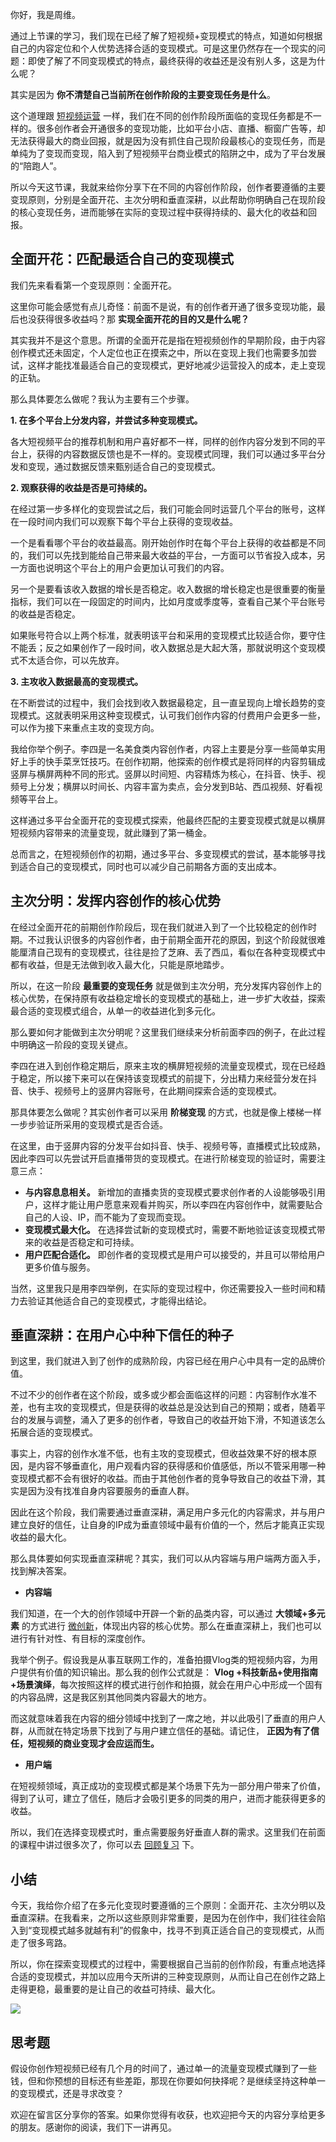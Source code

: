 你好，我是周维。

通过上节课的学习，我们现在已经了解了短视频+变现模式的特点，知道如何根据自己的内容定位和个人优势选择合适的变现模式。可是这里仍然存在一个现实的问题：即使了解了不同变现模式的特点，最终获得的收益还是没有别人多，这是为什么呢？

其实是因为 **你不清楚自己当前所在创作阶段的主要变现任务是什么**。

这个道理跟 [短视频运营](https://time.geekbang.org/column/article/366892) 一样，我们在不同的创作阶段所面临的变现任务都是不一样的。很多创作者会开通很多的变现功能，比如平台小店、直播、橱窗广告等，却无法获得最大的商业回报，就是因为没有抓住自己现阶段最核心的变现任务，而是单纯为了变现而变现，陷入到了短视频平台商业模式的陷阱之中，成为了平台发展的“陪跑人”。

所以今天这节课，我就来给你分享下在不同的内容创作阶段，创作者要遵循的主要变现原则，分别是全面开花、主次分明和垂直深耕，以此帮助你明确自己在现阶段的核心变现任务，进而能够在实际的变现过程中获得持续的、最大化的收益和回报。

## 全面开花：匹配最适合自己的变现模式

我们先来看看第一个变现原则：全面开花。

这里你可能会感觉有点儿奇怪：前面不是说，有的创作者开通了很多变现功能，最后也没获得很多收益吗？那 **实现全面开花的目的又是什么呢？**

其实我并不是这个意思。所谓的全面开花是指在短视频创作的早期阶段，由于内容创作模式还未固定，个人定位也正在摸索之中，所以在变现上我们也需要多加尝试，这样才能找准最适合自己的变现模式，更好地减少运营投入的成本，走上变现的正轨。

那么具体要怎么做呢？我认为主要有三个步骤。

**1\. 在多个平台上分发内容，并尝试多种变现模式。**

各大短视频平台的推荐机制和用户喜好都不一样，同样的创作内容分发到不同的平台上，获得的内容数据反馈也是不一样的。变现模式同理，我们可以通过多平台分发和变现，通过数据反馈来甄别适合自己的变现模式。

**2\. 观察获得的收益是否是可持续的。**

在经过第一步多样化的变现尝试之后，我们可能会同时运营几个平台的账号，这样在一段时间内我们可以观察下每个平台上获得的变现收益。

一个是看看哪个平台的收益最高。刚开始创作时在每个平台上获得的收益都是不同的，我们可以先找到能给自己带来最大收益的平台，一方面可以节省投入成本，另一方面也说明这个平台上的用户会更加认可我们的内容。

另一个是要看该收入数据的增长是否稳定。收入数据的增长稳定也是很重要的衡量指标，我们可以在一段固定的时间内，比如月度或季度等，查看自己某个平台账号的收益是否稳定。

如果账号符合以上两个标准，就表明该平台和采用的变现模式比较适合你，要守住不能丢；反之如果创作了一段时间，收入数据总是大起大落，那就说明这个变现模式不太适合你，可以先放弃。

**3\. 主攻收入数据最高的变现模式。**

在不断尝试的过程中，我们会找到收入数据最稳定，且一直呈现向上增长趋势的变现模式。这就表明采用这种变现模式，认可我们创作内容的付费用户会更多一些，可以作为接下来重点主攻的变现方向。

我给你举个例子。李四是一名美食类内容创作者，内容上主要是分享一些简单实用好上手的快手菜烹饪技巧。在创作初期，他探索的创作模式是将同样的内容剪辑成竖屏与横屏两种不同的形式。竖屏以时间短、内容精炼为核心，在抖音、快手、视频号上分发；横屏以时间长、内容丰富为卖点，会分发到B站、西瓜视频、好看视频等平台上。

这样通过多平台全面开花的变现模式探索，他最终匹配的主要变现模式就是以横屏短视频内容带来的流量变现，就此赚到了第一桶金。

总而言之，在短视频创作的初期，通过多平台、多变现模式的尝试，基本能够寻找到适合自己的变现模式，同时也可以减少自己前期各方面的支出成本。

## 主次分明：发挥内容创作的核心优势

在经过全面开花的前期创作阶段后，现在我们就进入到了一个比较稳定的创作时期。不过我认识很多的内容创作者，由于前期全面开花的原因，到这个阶段就很难能厘清自己现有的变现模式，往往是捡了芝麻、丢了西瓜，看似在各种变现模式中都有收益，但是无法做到收入最大化，只能是原地踏步。

所以，在这一阶段 **最重要的变现任务** 就是做到主次分明，充分发挥内容创作上的核心优势，在保持原有收益稳定增长的变现模式的基础上，进一步扩大收益，探索最合适的变现模式组合，从单一的收益进化到多元化。

那么要如何才能做到主次分明呢？这里我们继续来分析前面李四的例子，在此过程中明确这一阶段的变现关键点。

李四在进入到创作稳定期后，原来主攻的横屏短视频的流量变现模式，现在已经趋于稳定，所以接下来可以在保持该变现模式的前提下，分出精力来经营分发在抖音、快手、视频号上的竖屏内容账号，在此期间探索合适的变现模式。

那具体要怎么做呢？其实创作者可以采用 **阶梯变现** 的方式，也就是像上楼梯一样一步步验证所采用的变现模式是否合适。

在这里，由于竖屏内容的分发平台如抖音、快手、视频号等，直播模式比较成熟，因此李四可以先尝试开启直播带货的变现模式。在进行阶梯变现的验证时，需要注意三点：

- **与内容息息相关。** 新增加的直播卖货的变现模式要求创作者的人设能够吸引用户，这样才能让用户愿意来观看并购买，所以李四在内容创作中，就需要贴合自己的人设、IP，而不能为了变现而变现。
- **变现模式最大化。** 在选择尝试新的变现模式时，需要不断地验证该变现模式带来的收益是否稳定和可持续。
- **用户匹配合适化。** 即创作者的变现模式是用户可以接受的，并且可以带给用户更多价值与服务。

当然，这里我只是用李四举例，在实际的变现过程中，你还需要投入一些时间和精力去验证其他适合自己的变现模式，才能得出结论。

## 垂直深耕：在用户心中种下信任的种子

到这里，我们就进入到了创作的成熟阶段，内容已经在用户心中具有一定的品牌价值。

不过不少的创作者在这个阶段，或多或少都会面临这样的问题：内容制作水准不差，也有主攻的变现模式，但是获得的收益总是没达到自己的预期；或者，随着平台的发展与调整，涌入了更多的创作者，导致自己的收益开始下滑，不知道该怎么拓展合适的变现模式。

事实上，内容的创作水准不低，也有主攻的变现模式，但收益效果不好的根本原因，是内容不够垂直化，用户观看内容的获得感和价值感低，所以不管采用哪一种变现模式都不会有很好的收益。而由于其他创作者的竞争导致自己的收益下滑，其实是因为没有找准自身内容要服务的垂直人群。

因此在这个阶段，我们需要通过垂直深耕，满足用户多元化的内容需求，并与用户建立良好的信任，让自身的IP成为垂直领域中最有价值的一个，然后才能真正实现收益的最大化。

那么具体要如何实现垂直深耕呢？其实，我们可以从内容端与用户端两方面入手，找到解决答案。

- **内容端**

我们知道，在一个大的创作领域中开辟一个新的品类内容，可以通过 **大领域+多元素** 的方式进行 [微创新](https://time.geekbang.org/column/article/356129)，体现出内容的核心优势。那么在垂直深耕上，我们也可以进行有针对性、有目标的深度创作。

我举个例子。假设我是从事互联网工作的，准备拍摄Vlog类的短视频内容，为用户提供有价值的知识输出。那么我的创作公式就是： **Vlog +科技新品+使用指南+场景演绎**，每次按照这样的模式进行创作和拍摄，就会在用户心中形成一个固有的内容品牌，这是我区别其他同类内容最大的地方。

而这就意味着我在内容的细分领域中找到了一席之地，并以此吸引了垂直的用户人群，从而就在特定场景下找到了与用户建立信任的基础。请记住， **正因为有了信任，短视频的商业变现才会应运而生。**

- **用户端**

在短视频领域，真正成功的变现模式都是某个场景下先为一部分用户带来了价值，得到了认可，建立了信任，随后才会吸引更多的同类的用户，进而才能获得更多的收益。

所以，我们在选择变现模式时，重点需要服务好垂直人群的需求。这里我们在前面的课程中讲过很多次了，你可以去 [回顾复习](https://time.geekbang.org/column/article/351006) 下。

## 小结

今天，我给你介绍了在多元化变现时要遵循的三个原则：全面开花、主次分明以及垂直深耕。在我看来，之所以这些原则非常重要，是因为在创作中，我们往往会陷入到“变现模式越多就越有利”的假象中，找寻不到真正适合自己的变现模式，从而走了很多弯路。

所以，你在探索变现模式的过程中，需要根据自己当前的创作阶段，有重点地选择合适的变现模式，并加以应用今天所讲的三种变现原则，从而让自己在创作之路上走得更稳，最重要的是让自己的收益可持续、最大化。

![](https://static001.geekbang.org/resource/image/42/a3/42b1e5130b4f3c474cee83d2463673a3.jpg?wh=2000*679)

## 思考题

假设你创作短视频已经有几个月的时间了，通过单一的流量变现模式赚到了一些钱，但和你预想的目标还有些差距，那现在你要如何抉择呢？是继续坚持这种单一的变现模式，还是寻求改变？

欢迎在留言区分享你的答案。如果你觉得有收获，也欢迎把今天的内容分享给更多的朋友。感谢你的阅读，我们下一讲再见。